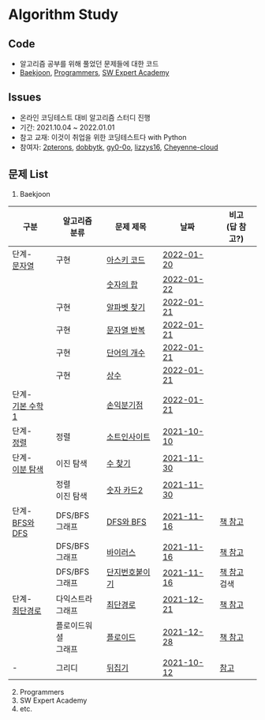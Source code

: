 # Algorithm Study


## Code
- 알고리즘 공부를 위해 풀었던 문제들에 대한 코드
- [Baekjoon](https://www.acmicpc.net/), [Programmers](https://programmers.co.kr/), [SW Expert Academy](https://swexpertacademy.com/main/main.do)

## Issues
- 온라인 코딩테스트 대비 알고리즘 스터디 진행
- 기간: 2021.10.04 ~ 2022.01.01
- 참고 교재: 이것이 취업을 위한 코딩테스트다 with Python
- 참여자: [2pterons](https://github.com/2pterons), [dobbytk](https://github.com/dobbytk), [gy0-0o](https://github.com/gy0-0o), [lizzys16](https://github.com/lizzys16), [Cheyenne-cloud](https://github.com/Cheyenne-cloud)

## 문제 List
1) Baekjoon

|구분|  알고리즘 <br> 분류| 문제 제목|  날짜|   비고 <br> (답 참고?)|
|--|--|--|--|--|
|단계-<br>[문자열](https://www.acmicpc.net/step/7)|구현|[아스키 코드](https://www.acmicpc.net/problem/11654)|[2022-01-20](https://github.com/itisused/Algorithm_Study/blob/main/Baekjoon/Step_07_String.ipynb)||
|||[숫자의 합](https://www.acmicpc.net/problem/11720)|[2022-01-22](https://github.com/itisused/Algorithm_Study/blob/main/Baekjoon/Step_07_String.ipynb)||
||구현|[알파벳 찾기](https://www.acmicpc.net/problem/10809)|[2022-01-21](https://github.com/itisused/Algorithm_Study/blob/main/Baekjoon/Step_07_String.ipynb)||
||구현|[문자열 반복](https://www.acmicpc.net/problem/2675)|[2022-01-21](https://github.com/itisused/Algorithm_Study/blob/main/Baekjoon/Step_07_String.ipynb)||
||구현|[단어의 개수](https://www.acmicpc.net/problem/1152)|[2022-01-21](https://github.com/itisused/Algorithm_Study/blob/main/Baekjoon/Step_07_String.ipynb)||
||구현|[상수](https://www.acmicpc.net/problem/2908)|[2022-01-21](https://github.com/itisused/Algorithm_Study/blob/main/Baekjoon/Step_07_String.ipynb)||
|단계-<br>[기본 수학1](https://www.acmicpc.net/step/8)||[손익분기점](https://www.acmicpc.net/problem/1712)|[2022-01-21](https://github.com/itisused/Algorithm_Study/blob/main/Baekjoon/Step_08_Basic_Math1.ipynb)||
|단계-<br>[정렬](https://www.acmicpc.net/step/9)|정렬|[소트인사이트](https://www.acmicpc.net/problem/1427)|[2021-10-10](https://github.com/itisused/Algorithm_Study/blob/main/Baekjoon/Step_12_Sort.ipynb)||
|단계-<br>[이분 탐색](https://www.acmicpc.net/step/29)|이진 탐색|[수 찾기](https://www.acmicpc.net/problem/1920)|[2021-11-30](https://github.com/itisused/Algorithm_Study/blob/main/%EC%9D%B4%EA%B2%83%EC%9D%B4_%EC%B7%A8%EC%97%85%EC%9D%84_%EC%9C%84%ED%95%9C_%EC%BD%94%EB%94%A9%ED%85%8C%EC%8A%A4%ED%8A%B8%EB%8B%A4_with_Python/05_Binary_Search_20211125.ipynb)||
||정렬<br>이진 탐색|[숫자 카드2](https://www.acmicpc.net/problem/10816)|[2021-11-30](https://github.com/itisused/Algorithm_Study/blob/main/%EC%9D%B4%EA%B2%83%EC%9D%B4_%EC%B7%A8%EC%97%85%EC%9D%84_%EC%9C%84%ED%95%9C_%EC%BD%94%EB%94%A9%ED%85%8C%EC%8A%A4%ED%8A%B8%EB%8B%A4_with_Python/05_Binary_Search_20211125.ipynb)||
|단계-<br>[BFS와DFS](https://www.acmicpc.net/step/24)|DFS/BFS <br> 그래프|[DFS와 BFS](https://www.acmicpc.net/problem/1260)|[2021-11-16](https://github.com/itisused/Algorithm_Study/blob/main/%EC%9D%B4%EA%B2%83%EC%9D%B4_%EC%B7%A8%EC%97%85%EC%9D%84_%EC%9C%84%ED%95%9C_%EC%BD%94%EB%94%A9%ED%85%8C%EC%8A%A4%ED%8A%B8%EB%8B%A4_with_Python/03_DFS%20BFS_20211018.ipynb)|[책 참고](https://github.com/itisused/Algorithm_Study/issues/5)|
||DFS/BFS <br> 그래프|[바이러스](https://www.acmicpc.net/problem/2606)|[2021-11-16](https://github.com/itisused/Algorithm_Study/blob/main/%EC%9D%B4%EA%B2%83%EC%9D%B4_%EC%B7%A8%EC%97%85%EC%9D%84_%EC%9C%84%ED%95%9C_%EC%BD%94%EB%94%A9%ED%85%8C%EC%8A%A4%ED%8A%B8%EB%8B%A4_with_Python/03_DFS%20BFS_20211018.ipynb)|[책 참고](https://github.com/itisused/Algorithm_Study/issues/5)|
||DFS/BFS <br> 그래프|[단지번호붙이기](https://www.acmicpc.net/problem/2667)|[2021-11-16](https://github.com/itisused/Algorithm_Study/blob/main/%EC%9D%B4%EA%B2%83%EC%9D%B4_%EC%B7%A8%EC%97%85%EC%9D%84_%EC%9C%84%ED%95%9C_%EC%BD%94%EB%94%A9%ED%85%8C%EC%8A%A4%ED%8A%B8%EB%8B%A4_with_Python/03_DFS%20BFS_20211018.ipynb)|[책 참고](https://github.com/itisused/Algorithm_Study/issues/5) <br> 검색|
|단계-<br>[최단경로](https://www.acmicpc.net/step/26)|다익스트라<br>그래프|[최단경로](https://www.acmicpc.net/problem/1753)|[2021-12-21](https://github.com/itisused/Algorithm_Study/blob/main/%EC%9D%B4%EA%B2%83%EC%9D%B4_%EC%B7%A8%EC%97%85%EC%9D%84_%EC%9C%84%ED%95%9C_%EC%BD%94%EB%94%A9%ED%85%8C%EC%8A%A4%ED%8A%B8%EB%8B%A4_with_Python/07_Shortest_Path_20211213.ipynb)|[책 참고](https://github.com/itisused/Algorithm_Study/issues/9)|
||플로이드워셜<br>그래프|[플로이드](https://www.acmicpc.net/problem/11404)|[2021-12-28](https://github.com/itisused/Algorithm_Study/blob/main/%EC%9D%B4%EA%B2%83%EC%9D%B4_%EC%B7%A8%EC%97%85%EC%9D%84_%EC%9C%84%ED%95%9C_%EC%BD%94%EB%94%A9%ED%85%8C%EC%8A%A4%ED%8A%B8%EB%8B%A4_with_Python/07_Shortest_Path_20211213.ipynb)|[책 참고](https://github.com/itisused/Algorithm_Study/issues/9)|
|-|그리디|[뒤집기](https://www.acmicpc.net/problem/1439)|[2021-10-12](이것이_취업을_위한_코딩테스트다_with_Python/01_Greedy_20211010.ipynb)|[참고](https://github.com/itisused/Algorithm_Study/issues/2)|



2) Programmers
3) SW Expert Academy
4) etc.





<!-- | |문제 제목|분류|날짜|비고|
|:--:|--|--|:--:|--|
|백준|[[문자열](https://github.com/itisused/Algorithm_Study/blob/main/Baekjoon/Step_07_String.ipynb)][아스키 코드](https://www.acmicpc.net/problem/11654)|구현|2022-01-20||
||[[문자열](https://github.com/itisused/Algorithm_Study/blob/main/Baekjoon/Step_07_String.ipynb)][숫자의 합](https://www.acmicpc.net/problem/11720)||2022-01-22||
||[[문자열](https://github.com/itisused/Algorithm_Study/blob/main/Baekjoon/Step_07_String.ipynb)][알파벳 찾기](https://www.acmicpc.net/problem/10809)|구현|2022-01-21||
||[[문자열](https://github.com/itisused/Algorithm_Study/blob/main/Baekjoon/Step_07_String.ipynb)][문자열 반복](https://www.acmicpc.net/problem/2675)|구현|2022-01-21||
||[[문자열](https://github.com/itisused/Algorithm_Study/blob/main/Baekjoon/Step_07_String.ipynb)][단어의 개수](https://www.acmicpc.net/problem/1152)|구현|2022-01-21||
||[[문자열](https://github.com/itisused/Algorithm_Study/blob/main/Baekjoon/Step_07_String.ipynb)][상수](https://www.acmicpc.net/problem/2908)|구현|2022-01-21||
||[[기본 수학1](https://github.com/itisused/Algorithm_Study/blob/main/Baekjoon/Step_08_Basic_Math1.ipynb)][손익분기점](https://www.acmicpc.net/problem/1712)||2022-01-21||
|프로그래머스|[[고득점 Kit-스택/큐](https://github.com/itisused/Algorithm_Study/blob/main/Programmers/Kit-Stack%26Queue.ipynb)][기능개발](https://programmers.co.kr/learn/courses/30/lessons/42586)|스택|2-22-01-19|| -->